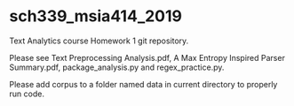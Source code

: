 # sch339_msia414_2019
Text Analytics course Homework 1 git repository.

Please see Text Preprocessing Analysis.pdf, A Max Entropy Inspired Parser Summary.pdf, package_analysis.py and regex_practice.py.

Please add corpus to a folder named data in current directory to properly run code.
